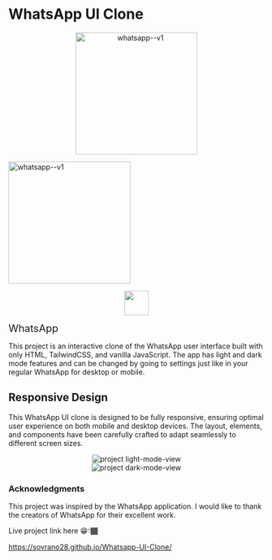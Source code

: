 # WhatsApp UI Clone

<p align="center">
  <img width="240" height="240" src="https://img.icons8.com/color/240/whatsapp--v1.png" alt="whatsapp--v1"/>
</p>

<p style="align: center;">
  <img width="240" height="240" src="https://img.icons8.com/color/240/whatsapp--v1.png" alt="whatsapp--v1"/>
</p>

<div align="center">
  <img src="https://icons8.com/icon/QkXeKixybttw/whatsapp" width="48"/>
</div>

<span align="center" style="font-size:20px;">WhatsApp</span>

This project is an interactive clone of the WhatsApp user interface built with only HTML, TailwindCSS, and vanilla JavaScript. The app has light and dark mode features and can be changed by going to settings just like in your regular WhatsApp for desktop or mobile.


## Responsive Design

This WhatsApp UI clone is designed to be fully responsive, ensuring optimal user experience on both mobile and desktop devices. The layout, elements, and components have been carefully crafted to adapt seamlessly to different screen sizes.

<div style="text-align: center;">
  <img src="https://i.postimg.cc/DZvX90PL/readme-light-mode-latest.png" alt="project light-mode-view">
</div>

<div style="text-align: center;">
  <img src="https://i.postimg.cc/zDMyj06n/readme-dark-mode-latest.png" alt="project dark-mode-view">
</div>

### Acknowledgments

This project was inspired by the WhatsApp application. I would like to thank the creators of WhatsApp for their excellent work.

Live project link here 😁👇🏾

https://sovrano28.github.io/Whatsapp-UI-Clone/

